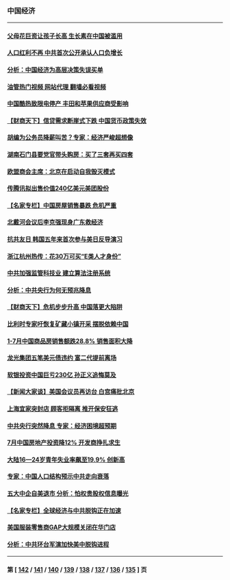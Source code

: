 ### 中国经济
---
#### [父母花巨资让孩子长高 生长素在中国被滥用](../../pages/ncid283/n13804209.md?08171645) 
#### [人口红利不再 中共首次公开承认人口负增长](../../pages/ncid283/n13804153.md?08171645) 
#### [分析：中国经济为高层决策失误买单](../../pages/ncid283/n13803888.md?08171645) 
#### [油管热门视频 网站代理 翻墙必看视频](http://209.222.30.114:81/youtube.html?08171645)
#### [中国酷热致限电停产 丰田和苹果供应商受影响](../../pages/ncid283/n13803914.md?08171645) 
#### [【财商天下】信贷需求断崖式下跌 中国货币政策失效](../../pages/ncid283/n13803974.md?08171645) 
#### [胡编为公务员降薪叫苦？专家：经济严峻超想像](../../pages/ncid283/n13803936.md?08171645) 
#### [湖南石门县要党官带头购房：买了三套再买四套](../../pages/ncid283/n13803897.md?08171645) 
#### [欧盟商会主席：北京在启动自我毁灭模式](../../pages/ncid283/n13803322.md?08171645) 
#### [传腾讯拟出售价值240亿美元美团股份](../../pages/ncid283/n13803884.md?08171645) 
#### [【名家专栏】中国房屋销售暴跌 危机严重](../../pages/ncid283/n13803785.md?08171645) 
#### [北戴河会议后李克强现身广东救经济](../../pages/ncid283/n13803818.md?08171645) 
#### [抗共友日 韩国五年来首次参与美日反导演习](../../pages/ncid283/n13803746.md?08171645) 
#### [浙江杭州热传：花30万可买“E类人才身份”](../../pages/ncid283/n13803543.md?08171645) 
#### [中共加强监管科技业 建立算法注册系统](../../pages/ncid283/n13803459.md?08171645) 
#### [分析：中共央行为何无预兆降息](../../pages/ncid283/n13803221.md?08171645) 
#### [【财商天下】危机步步升高 中国落更大陷阱](../../pages/ncid283/n13803144.md?08171645) 
#### [比利时专家吁恢复矿藏小镇开采 摆脱依赖中国](../../pages/ncid283/n13803067.md?08171645) 
#### [1-7月中国商品房销售额跌28.8% 销售面积大降](../../pages/ncid283/n13802972.md?08171645) 
#### [龙光集团五笔美元债违约 富二代提前离场](../../pages/ncid283/n13803114.md?08171645) 
#### [软银投资中国巨亏230亿 孙正义追悔莫及](../../pages/ncid283/n13803078.md?08171645) 
#### [【新闻大家谈】美国会议员再访台 白宫痛批北京](../../pages/ncid283/n13803018.md?08171645) 
#### [上海宜家突封店 顾客拒隔离 推开保安狂逃](../../pages/ncid283/n13803058.md?08171645) 
#### [中共央行突然降息 专家：经济困境超预期](../../pages/ncid283/n13803016.md?08171645) 
#### [7月中国房地产投资降12%  开发商挣扎求生](../../pages/ncid283/n13802887.md?08171645) 
#### [大陆16—24岁青年失业率飙至19.9% 创新高](../../pages/ncid283/n13802859.md?08171645) 
#### [专家：中国人口结构预示中共走向衰落](../../pages/ncid283/n13802752.md?08171645) 
#### [五大中企自美退市 分析：怕权贵股权信息曝光](../../pages/ncid283/n13802666.md?08171645) 
#### [【名家专栏】全球经济与中共脱钩正在加速](../../pages/ncid283/n13802363.md?08171645) 
#### [美国服装零售商GAP大规模关闭在华门店](../../pages/ncid283/n13802574.md?08171645) 
#### [分析：中共环台军演加快美中脱钩进程](../../pages/ncid283/n13801526.md?08171645) 

---
#### 第 [ [142](./142.md?08171645) / [141](./141.md?08171645) / [140](./140.md?08171645) / [139](./139.md?08171645) / [138](./138.md?08171645) / [137](./137.md?08171645) / [136](./136.md?08171645) / [135](./135.md?08171645) ] 页
